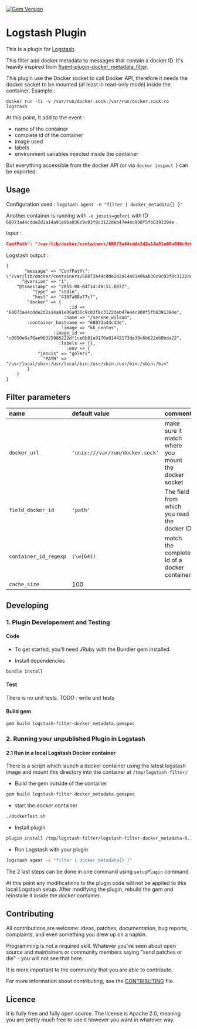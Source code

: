 [![Gem Version](https://badge.fury.io/rb/logstash-filter-docker_metadata.svg)](http://badge.fury.io/rb/logstash-filter-docker_metadata)

# Logstash Plugin

This is a plugin for [Logstash](https://github.com/elasticsearch/logstash).

This filter add docker metadata to messages that contain a docker ID. It's heavily inspired from [fluent-plugin-docker_metadata_filter](https://github.com/fabric8io/fluent-plugin-docker_metadata_filter).

This plugin use the Docker socket to call Docker API, therefore it needs the docker socket to be mounted (at least in read-only mode) inside the container. 
Example : 
```
docker run -ti -v /var/run/docker.sock:/var/run/docker.sock:ro logstash 
```  

At this point, It add to the event :
- name of the container
- complete id of the container
- image used
- labels
- environment variables injected inside the container

But everything accessible from the docker API (or via `docker inspect `) can be exported.

## Usage 

Configuration used : `logstash agent -e "filter { docker_metadata{} }"`

Another container is running with `-e jesuis=goleri` with ID `68073a44cdde2d2a14a91e06a036c9c03f8c3122deb47e44c908f5fb6391394e` .

Input :
```json
ConfPath": "/var/lib/docker/containers/68073a44cdde2d2a14a91e06a036c9c03f8c3122deb47e44c908f5fb6391394e/resolv.conf",
```

Logstash output :
```
{
       "message" => "ConfPath\": \"/var/lib/docker/containers/68073a44cdde2d2a14a91e06a036c9c03f8c3122deb47e44c908f5fb6391394e/resolv.conf\",",
      "@version" => "1",
    "@timestamp" => "2015-08-04T14:49:51.807Z",
          "type" => "stdin",
          "host" => "4187a88a77cf",
        "docker" => {
                        :id => "68073a44cdde2d2a14a91e06a036c9c03f8c3122deb47e44c908f5fb6391394e",
                      :name => "/serene_wilson",
        :container_hostname => "68073a44cdde",
                     :image => "kk_centos",
                  :image_id => "c0050e8a70ae96325986222df1ce0b81e9170a01442173de39c6b622eb0bda22",
                    :labels => {},
                       :env => {
            "jesuis" => "goleri",
              "PATH" => "/usr/local/sbin:/usr/local/bin:/usr/sbin:/usr/bin:/sbin:/bin"
        }
    }
}
```
## Filter parameters

| name                  | default value                 | comment |
| :-------------         | :-------------                 | :------------- |
| `docker_url`          | `'unix:///var/run/docker.sock'` | make sure it match where you mount the docker socket |
| `field_docker_id` | `'path'`                    | The field from which you read the docker ID |
| `container_id_regexp` | `(\w{64})`                    | match the complete Id of a docker container |
| `cache_size`          | 100                           |  |



## Developing

### 1. Plugin Developement and Testing

#### Code
- To get started, you'll need JRuby with the Bundler gem installed.

- Install dependencies
```sh
bundle install
```

#### Test
There is no unit tests. 
TODO : write unit tests

#### Build gem
```sh
gem build logstash-filter-docker_metadata.gemspec
```

### 2. Running your unpublished Plugin in Logstash

#### 2.1 Run in a local Logstash Docker container
There is a script which launch a docker container using the latest logstash image and mount this directory into the container at `/tmp/logstash-filter/`

- Build the gem outside of the container
```sh
gem build logstash-filter-docker_metadata.gemspec
```

- start the docker container
```sh
./dockerTest.sh
```

- Install plugin
```sh
plugin install /tmp/logstash-filter/logstash-filter-docker_metadata-0.1.0.gem
```
- Run Logstash with your plugin
```sh
logstash agent -e "filter { docker_metadata{} }"
```

The 2 last steps can be done in one command using `setupPlugin` command.


At this point any modifications to the plugin code will not be applied to this local Logstash setup.
After modifying the plugin, rebuild the gem and reinstalle it inside the docker container.



## Contributing

All contributions are welcome: ideas, patches, documentation, bug reports, complaints, and even something you drew up on a napkin.

Programming is not a required skill. Whatever you've seen about open source and maintainers or community members  saying "send patches or die" - you will not see that here.

It is more important to the community that you are able to contribute.

For more information about contributing, see the [CONTRIBUTING](https://github.com/elasticsearch/logstash/blob/master/CONTRIBUTING.md) file.

## Licence
It is fully free and fully open source. The license is Apache 2.0, meaning you are pretty much free to use it however you want in whatever way.
